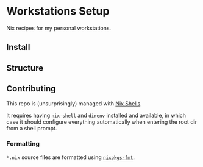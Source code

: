 # Workstations Setup

Nix recipes for my personal workstations.

## Install

## Structure

## Contributing

This repo is (unsurprisingly) managed with [Nix Shells].

It requires having `nix-shell` and `direnv` installed and available, in which case it should configure everything 
automatically when entering the root dir from a shell prompt.

### Formatting

`*.nix` source files are formatted using [`nixpkgs-fmt`](https://github.com/nix-community/nixpkgs-fmt).

[Nix Shells]: https://nixos.wiki/wiki/Development_environment_with_nix-shell